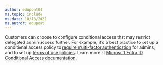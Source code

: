 ```yaml
---
author: edupont04
ms.topic: include
ms.date: 10/18/2022
ms.author: edupont
---
```

Customers can choose to configure conditional access that may restrict delegated admin access further. For example, it's a best practice to set up a conditional access policy to [require multi-factor authentication](/azure/active-directory/conditional-access/howto-conditional-access-policy-admin-mfa) for admins, and to set up [terms of use policies](/azure/active-directory/conditional-access/terms-of-use). Learn more at [Microsoft Entra ID Conditional Access documentation](/azure/active-directory/conditional-access/).
  
